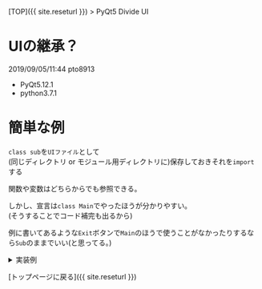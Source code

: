 [TOP]({{ site.reseturl }}) > PyQt5 Divide UI

# UIの継承？

2019/09/05/11:44 pto8913 <br>

* PyQt5.12.1
* python3.7.1

# 簡単な例

`class sub`を`UIファイル`として<br>
(同じディレクトリ or モジュール用ディレクトリに)保存しておきそれを`import`する<br>

関数や変数はどちらからでも参照できる。<br>

しかし、宣言は`class Main`でやったほうが分かりやすい。<br>
(そうすることでコード補完も出るから)<br>

例に書いてあるような`Exit`ボタンで`Main`のほうで使うことがなかったりするなら`Sub`のままでいい(と思ってる。)<br>

<details>
<summary> 実装例 </summary>

```python
""" ------------------------- main -------------------------------------"""
from PyQt5.QtWidgets import (
  QApplication, 
)

from PyQt5.QtGui import (
  QFont
)

import os
import sys

from myui import UI

class Main(UI):
  def __init__(self):
    super(Main, self).__init__()
    self.initUI()
    
def main():
  app = QApplication(sys.argv)
  font = QFont("Meiryo")
  app.setFont(font)
  w = Main()
  w.setWindowTitle("title")
  w.show()
  w.raise_()
  app.exec_()

if __name__ == '__main__':
  main()
 
""" -------------------------------- main -----------------------------"""

""" ------------------------------- sub --------------------------------"""
from PyQt5.QtWidgets import (
  QWidget,
  QPushButton, QGridLayout,
)

class UI(QWidget):
  def initUI(self):
    exitButton = QPushButton('Exit')
    exitButton.clicked.connect(self.clickedExit)

    buttonLayout = QGridLayout()
    buttonLayout.addWidget(exitButton, 1, 1)
    
    self.setLayout(buttonLayout)
  
  # clickedExitはmainのほうにあっても動く。
  def clickedExit(self):
    exit()
""" -------------------------------- sub -------------------------------"""
```

</details>

[トップページに戻る]({{ site.reseturl }})
